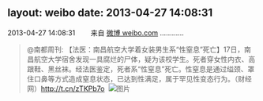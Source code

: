 layout: weibo
date: 2013-04-27 14:08:31
---
<meta name="referrer" content="no-referrer" />

2013-04-27 14:08:31  &nbsp;&nbsp;&nbsp;&nbsp;&nbsp;&nbsp; 来自 <a href="http://weibo.com/" rel="nofollow">微博 weibo.com</a>
…………
>  @南都周刊: 【法医：南昌航空大学着女装男生系“性窒息”死亡】17日，南昌航空大学宿舍发现一具腐烂的尸体，疑为该校学生。死者穿女性内衣、高跟鞋、黑丝袜。经法医鉴定，死者系“性窒息”死亡。性窒息是通过缢颈、罩住口鼻等方式造成窒息状态，已达到性满足，属于罕见性变态行为。（财经网）http://t.cn/zTKPb7o ​​​
>  ![图片](https://ww4.sinaimg.cn/large/61d7cd94jw1e4427ncb68j20bo0cj3zt.jpg)
